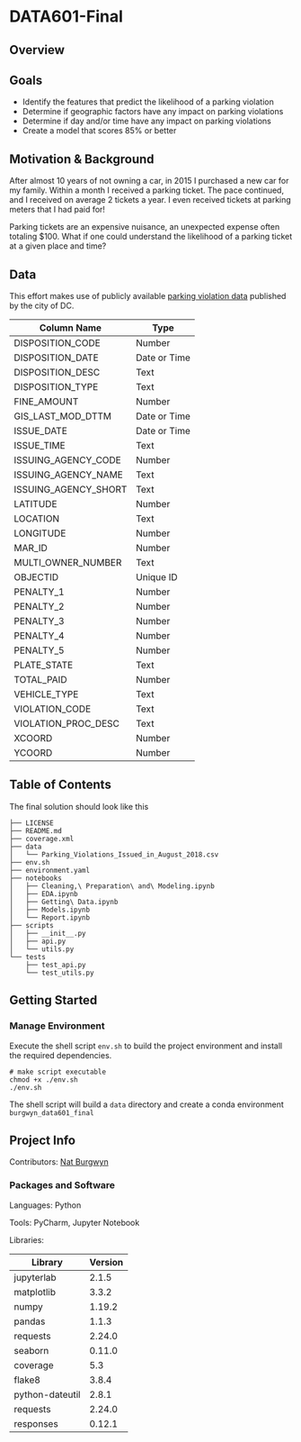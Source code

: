 # DATA601-Final

## Overview


## Goals

- Identify the features that predict the likelihood of a parking violation
- Determine if geographic factors have any impact on parking violations
- Determine if day and/or time have any impact on parking violations
- Create a model that scores 85% or better

## Motivation & Background

After almost 10 years of not owning a car, in 2015 I purchased a new car for my family.  Within a month I received a parking ticket.  The pace continued, and I received on average 2 tickets a year.  I even received tickets at parking meters that I had paid for!

Parking tickets are an expensive nuisance, an unexpected expense often totaling $100.  What if one could understand the likelihood of a parking ticket at a given place and time?

## Data

This effort makes use of publicly available [parking violation data](https://opendata.dc.gov/datasets/parking-violations-issued-in-august-2018) published by the city of DC.

| Column Name | Type |
|---|---|
| DISPOSITION_CODE | Number |
| DISPOSITION_DATE | Date or Time |
| DISPOSITION_DESC | Text |
| DISPOSITION_TYPE | Text |
| FINE_AMOUNT | Number |
| GIS_LAST_MOD_DTTM | Date or Time |
| ISSUE_DATE | Date or Time |
| ISSUE_TIME | Text |
| ISSUING_AGENCY_CODE | Number |
| ISSUING_AGENCY_NAME | Text |
| ISSUING_AGENCY_SHORT | Text |
| LATITUDE | Number |
| LOCATION | Text |
| LONGITUDE | Number |
| MAR_ID | Number |
| MULTI_OWNER_NUMBER | Text |
| OBJECTID | Unique ID |
| PENALTY_1 | Number | 
| PENALTY_2 | Number |
| PENALTY_3 | Number |
| PENALTY_4 | Number |
| PENALTY_5 | Number |
| PLATE_STATE | Text |
| TOTAL_PAID | Number |
| VEHICLE_TYPE | Text |
| VIOLATION_CODE | Text |
| VIOLATION_PROC_DESC | Text |
| XCOORD | Number |
| YCOORD | Number |

## Table of Contents

The final solution should look like this

```shell
├── LICENSE
├── README.md
├── coverage.xml
├── data
│   └── Parking_Violations_Issued_in_August_2018.csv
├── env.sh
├── environment.yaml
├── notebooks
│   ├── Cleaning,\ Preparation\ and\ Modeling.ipynb
│   ├── EDA.ipynb
│   ├── Getting\ Data.ipynb
│   ├── Models.ipynb
│   └── Report.ipynb
├── scripts
│   ├── __init__.py
│   ├── api.py
│   └── utils.py
└── tests
    ├── test_api.py
    └── test_utils.py
```

## Getting Started

### Manage Environment

Execute the shell script `env.sh` to build the project environment and install the required dependencies.

```shell script
# make script executable
chmod +x ./env.sh
./env.sh
```

The shell script will build a `data` directory and create a conda environment `burgwyn_data601_final`

## Project Info

Contributors: [Nat Burgwyn](https://github.com/burgwyn)

### Packages and Software

Languages: Python

Tools: PyCharm, Jupyter Notebook

Libraries:

| Library | Version |
|---|---|
| jupyterlab | 2.1.5 |
| matplotlib | 3.3.2 |
| numpy | 1.19.2 |
| pandas | 1.1.3 |
| requests | 2.24.0 |
| seaborn | 0.11.0 |
| coverage | 5.3 |
| flake8 | 3.8.4 |
| python-dateutil | 2.8.1 |
| requests | 2.24.0 |
| responses | 0.12.1 |
